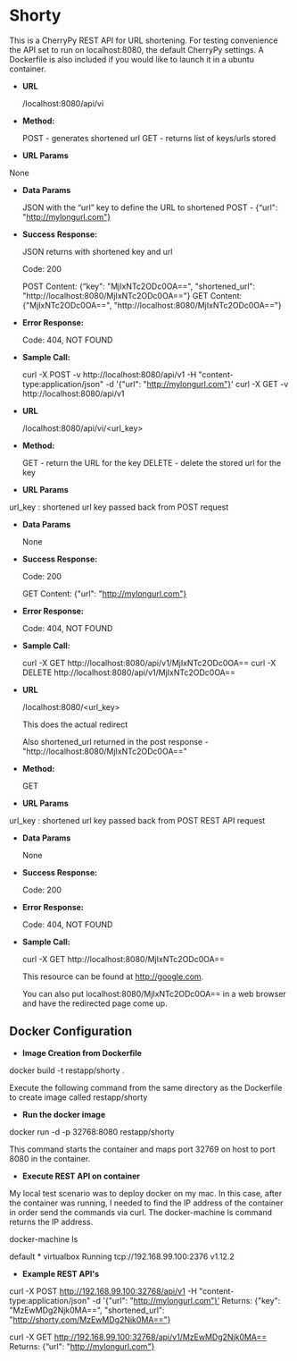 # Shorty
This is a CherryPy REST API for URL shortening. For testing convenience the API set to run on localhost:8080, the default CherryPy settings. A Dockerfile is also included if you would like to launch it in a ubuntu container.

* **URL**

  /localhost:8080/api/vi

* **Method:**

  POST - generates shortened url
  GET - returns list of keys/urls stored

*  **URL Params**
  
  None

* **Data Params**

  JSON with the “url” key to define the URL to shortened
  POST - {“url": "http://mylongurl.com"}

* **Success Response:**

  JSON returns with shortened key and url

  Code: 200
  
  POST Content: {“key": "MjIxNTc2ODc0OA==", "shortened_url": "http://localhost:8080/MjIxNTc2ODc0OA=="}
  GET Content: {"MjIxNTc2ODc0OA==", "http://localhost:8080/MjIxNTc2ODc0OA=="}

* **Error Response:**
  
  Code: 404, NOT FOUND

* **Sample Call:**

  curl -X POST -v http://localhost:8080/api/v1 -H "content-type:application/json" -d '{"url": "http://mylongurl.com"}'
  curl -X GET -v http://localhost:8080/api/v1

* **URL**

  /localhost:8080/api/vi/\<url_key\>

* **Method:**

  GET - return the URL for the key
  DELETE - delete the stored url for the key

*  **URL Params**
  
  url_key : shortened url key passed back from POST request

* **Data Params**

  None

* **Success Response:**

  Code: 200
  
  GET Content: {"url": "http://mylongurl.com"}

* **Error Response:**
  
  Code: 404, NOT FOUND

* **Sample Call:**

  curl -X GET http://localhost:8080/api/v1/MjIxNTc2ODc0OA==
  curl -X DELETE http://localhost:8080/api/v1/MjIxNTc2ODc0OA==

* **URL**

  /localhost:8080/\<url_key\>
  
  This does the actual redirect

  Also shortened_url returned in the post response - "http://localhost:8080/MjIxNTc2ODc0OA=="

* **Method:**

  GET

*  **URL Params**
  
  url_key : shortened url key passed back from POST REST API request

* **Data Params**

  None

* **Success Response:**

  Code: 200

* **Error Response:**
  
  Code: 404, NOT FOUND

* **Sample Call:**

  curl -X GET http://localhost:8080/MjIxNTc2ODc0OA==
  
  This resource can be found at <a href='http://google.com'>http://google.com</a>.

  You can also put localhost:8080/MjIxNTc2ODc0OA== in a web browser and have the redirected page come up.

**Docker Configuration**
----

*  **Image Creation from Dockerfile**

  docker build -t restapp/shorty .

  Execute the following command from the same directory as the Dockerfile to create image called restapp/shorty

*  **Run the docker image**

  docker run -d -p 32768:8080 restapp/shorty

  This command starts the container and maps port 32769 on host to port 8080 in the container.

*  **Execute REST API on container**

  My local test scenario was to deploy docker on my mac. In this case, after the container was running, I needed to find the IP address of the container in order send the commands via curl. The docker-machine ls command returns the IP address.

  docker-machine ls
  
  default     *         virtualbox    Running     tcp://192.168.99.100:2376               v1.12.2   

*  **Example REST API's**

  curl -X POST http://192.168.99.100:32768/api/v1 -H "content-type:application/json" -d '{"url": "http://mylongurl.com”}’
  Returns: {"key": "MzEwMDg2Njk0MA==", "shortened_url": "http://shorty.com/MzEwMDg2Njk0MA=="}

  curl -X GET http://192.168.99.100:32768/api/v1/MzEwMDg2Njk0MA==
  Returns: {“url": "http://mylongurl.com"} 

  
